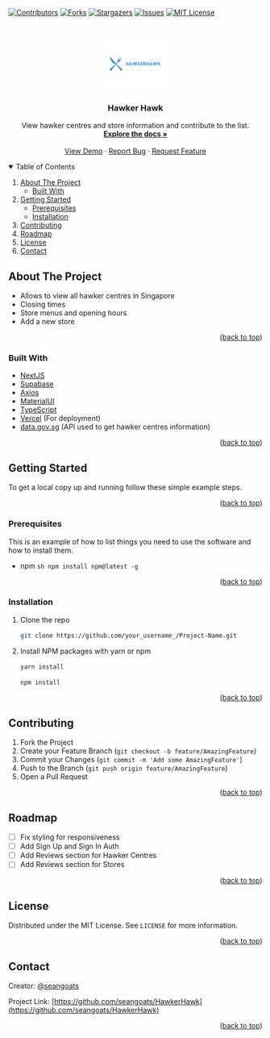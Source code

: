 <div id="top"></div>
<!--
*** Thanks for checking out the Best-README-Template. If you have a suggestion
*** that would make this better, please fork the repo and create a pull request
*** or simply open an issue with the tag "enhancement".
*** Thanks again! Now go create something AMAZING! :D
-->

<!-- PROJECT SHIELDS -->
<!--
*** I'm using markdown "reference style" links for readability.
*** Reference links are enclosed in brackets [ ] instead of parentheses ( ).
*** See the bottom of this document for the declaration of the reference variables
*** for contributors-url, forks-url, etc. This is an optional, concise syntax you may use.
*** https://www.markdownguide.org/basic-syntax/#reference-style-links
-->

[![Contributors][contributors-shield]][contributors-url]
[![Forks][forks-shield]][forks-url]
[![Stargazers][stars-shield]][stars-url]
[![Issues][issues-shield]][issues-url]
[![MIT License][license-shield]][license-url]

<!-- PROJECT LOGO -->
<br />
<p align="center">
  <a href="https://github.com/othneildrew/Best-README-Template">
    <img src="images/logo.png" alt="Logo" width="140" height="100">
  </a>

  <h3 align="center">Hawker Hawk</h3>

  <p align="center">
    View hawker centres and store information and contribute to the list.
    <br />
    <a href="https://github.com/seangoats/HawkerHawk"><strong>Explore the docs »</strong></a>
    <br />
    <br />
    <a href="http://hawker-hawk.vercel.app/">View Demo</a>
    ·
    <a href="https://github.com/seangoats/HawkerHawk/issues">Report Bug</a>
    ·
    <a href="https://github.com/seangoats/HawkerHawk/issues">Request Feature</a>
  </p>
</p>

<!-- TABLE OF CONTENTS -->
<details open="open">
  <summary>Table of Contents</summary>
  <ol>
    <li>
      <a href="#about-the-project">About The Project</a>
      <ul>
        <li><a href="#built-with">Built With</a></li>
      </ul>
    </li>
    <li>
      <a href="#getting-started">Getting Started</a>
      <ul>
        <li><a href="#prerequisites">Prerequisites</a></li>
        <li><a href="#installation">Installation</a></li>
      </ul>
    </li>
    <li><a href="#contributing">Contributing</a></li>
    <li><a href="#roadmap">Roadmap</a></li>
    <li><a href="#license">License</a></li>
    <li><a href="#contact">Contact</a></li>
  </ol>
</details>

<!-- ABOUT THE PROJECT -->

## About The Project

-   Allows to view all hawker centres in Singapore
-   Closing times
-   Store menus and opening hours
-   Add a new store
<p align="right">(<a href="#top">back to top</a>)</p>

### Built With

-   [NextJS](https://nextjs.org/)
-   [Supabase](https://supabase.com/)
-   [Axios](https://axios-http.com/)
-   [MaterialUI](https://mui.com/)
-   [TypeScript](https://www.typescriptlang.org/)
-   [Vercel](https://vercel.com/) (For deployment)
-   [data.gov.sg](https://data.gov.sg/) (API used to get hawker centres information)
<p align="right">(<a href="#top">back to top</a>)</p>

<!-- GETTING STARTED -->

## Getting Started

To get a local copy up and running follow these simple example steps.

<p align="right">(<a href="#top">back to top</a>)</p>

### Prerequisites

This is an example of how to list things you need to use the software and how to install them.

-   npm
`sh npm install npm@latest -g `
<p align="right">(<a href="#top">back to top</a>)</p>

### Installation

1.  Clone the repo

    ```sh
    git clone https://github.com/your_username_/Project-Name.git
    ```

2.  Install NPM packages with yarn or npm

    ```sh
    yarn install
    ```

    ```sh
    npm install
    ```

<p align="right">(<a href="#top">back to top</a>)</p>
    <!-- CONTRIBUTING -->

## Contributing

1. Fork the Project
2. Create your Feature Branch (`git checkout -b feature/AmazingFeature`)
3. Commit your Changes (`git commit -m 'Add some AmazingFeature'`)
4. Push to the Branch (`git push origin feature/AmazingFeature`)
5. Open a Pull Request

<p align="right">(<a href="#top">back to top</a>)</p>

<!-- ROADMAP -->

## Roadmap

-   [ ] Fix styling for responsiveness
-   [ ] Add Sign Up and Sign In Auth
-   [ ] Add Reviews section for Hawker Centres
-   [ ] Add Reviews section for Stores

<p align="right">(<a href="#top">back to top</a>)</p>

<!-- LICENSE -->

## License

Distributed under the MIT License. See `LICENSE` for more information.

<p align="right">(<a href="#top">back to top</a>)</p>

<!-- CONTACT -->

## Contact

Creator: [@seangoats](https://github.com/seangoats)

Project Link: [https://github.com/seangoats/HawkerHawk](https://github.com/seangoats/HawkerHawk)

<p align="right">(<a href="#top">back to top</a>)</p>

<!-- ACKNOWLEDGEMENTS -->

<!-- MARKDOWN LINKS & IMAGES -->
<!-- https://www.markdownguide.org/basic-syntax/#reference-style-links -->

[contributors-shield]: https://img.shields.io/github/contributors/othneildrew/Best-README-Template.svg?style=for-the-badge
[contributors-url]: https://github.com/othneildrew/Best-README-Template/graphs/contributors
[forks-shield]: https://img.shields.io/github/forks/othneildrew/Best-README-Template.svg?style=for-the-badge
[forks-url]: https://github.com/seangoats/HawkerHawk/network/members
[stars-shield]: https://img.shields.io/github/stars/othneildrew/Best-README-Template.svg?style=for-the-badge
[stars-url]: https://github.com/seangoats/HawkerHawk/stargazers
[issues-shield]: https://img.shields.io/github/issues/othneildrew/Best-README-Template.svg?style=for-the-badge
[issues-url]: https://github.com/seangoats/HawkerHawk/issues
[license-shield]: https://img.shields.io/github/license/othneildrew/Best-README-Template.svg?style=for-the-badge
[license-url]: https://github.com/seangoats/HawkerHawk/blob/master/LICENSE
[product-screenshot]: images/screenshot.png
